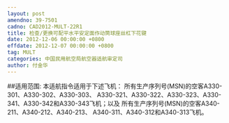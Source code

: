 ```yaml
---
layout: post
amendno: 39-7501
cadno: CAD2012-MULT-22R1
title: 检查/更换可配平水平安定面作动筒球座丝杠下花键
date: 2012-12-06 00:00:00 +0800
effdate: 2012-12-07 00:00:00 +0800
tag: MULT
categories: 中国民用航空局航空器适航审定司
author: 付金华
---
```


##适用范围:
本适航指令适用于下述飞机：
所有生产序列号(MSN)的空客A330-301、A330-302、A330-303、 A330-321、A330-322、A330-323、A330-341、A330-342和A330-343飞机；以及
所有生产序列号(MSN)的空客A340-211、A340-212、A340-213、 A340-311、A340-312和A340-313飞机。

